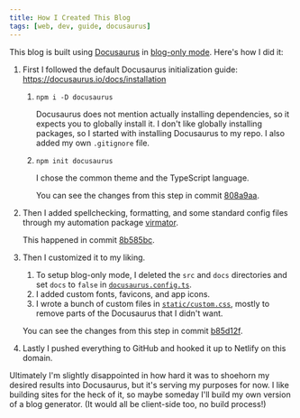 ```yaml
---
title: How I Created This Blog
tags: [web, dev, guide, docusaurus]
---
```


This blog is built using [Docusaurus](https://docusaurus.io) in [blog-only mode](https://docusaurus.io/docs/blog#blog-only-mode). Here's how I did it:

<!-- truncate -->

1. First I followed the default Docusaurus initialization guide: https://docusaurus.io/docs/installation

    1. `npm i -D docusaurus`

        Docusaurus does not mention actually installing dependencies, so it expects you to globally install it. I don't like globally installing packages, so I started with installing Docusaurus to my repo. I also added my own `.gitignore` file.

    2. `npm init docusaurus`

        I chose the common theme and the TypeScript language.

        You can see the changes from this step in commit [808a9aa](https://github.com/electrovir/my-blog/commit/808a9aa9e995dec46cea0622d702d9c798f7cf80).

2. Then I added spellchecking, formatting, and some standard config files through my automation package [virmator](https://npmsjs.com/package/virmator).

    This happened in commit [8b585bc](https://github.com/electrovir/my-blog/commit/8b585bceca5b71a7ba8e490c0b62fdeaa9c3f7e1).

3. Then I customized it to my liking.

    1. To setup blog-only mode, I deleted the `src` and `docs` directories and set `docs` to `false` in [`docusaurus.config.ts`](https://github.com/electrovir/my-blog/blob/b85d12f32225617a90fd4a54425828bbf9cb48fa/docusaurus.config.ts).
    2. I added custom fonts, favicons, and app icons.
    3. I wrote a bunch of custom files in [`static/custom.css`](https://github.com/electrovir/my-blog/blob/b85d12f32225617a90fd4a54425828bbf9cb48fa/static/custom.css), mostly to remove parts of the Docusaurus that I didn't want.

    You can see the changes from this step in commit [b85d12f](https://github.com/electrovir/my-blog/commit/b85d12f32225617a90fd4a54425828bbf9cb48fa).

4. Lastly I pushed everything to GitHub and hooked it up to Netlify on this domain.

Ultimately I'm slightly disappointed in how hard it was to shoehorn my desired results into Docusaurus, but it's serving my purposes for now. I like building sites for the heck of it, so maybe someday I'll build my own version of a blog generator. (It would all be client-side too, no build process!)
